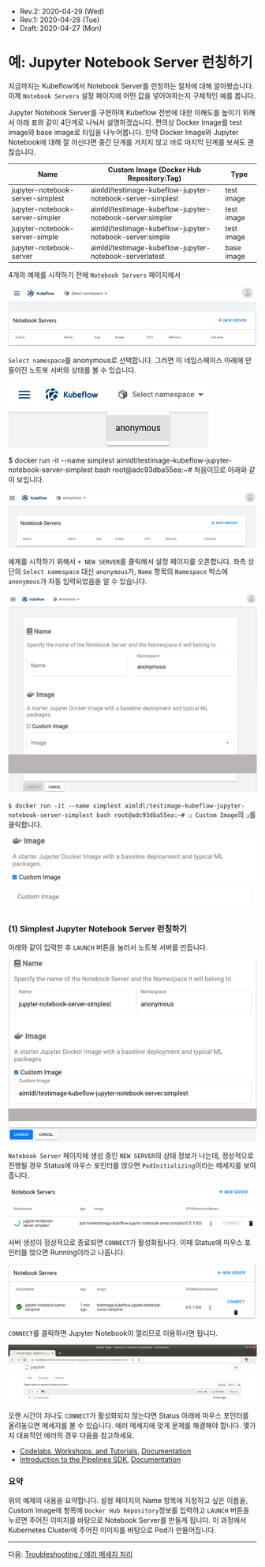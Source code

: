 * Rev.2: 2020-04-29 (Wed)
* Rev.1: 2020-04-28 (Tue)
* Draft: 2020-04-27 (Mon)

# 예: Jupyter Notebook Server 런칭하기

지금까지는 Kubeflow에서 Notebook Server를 런칭하는 절차에 대해 알아봤습니다. 이제 `Notebook Servers` 설정 페이지에 어떤 값을 넣어야하는지 구체적인 예를 봅니다. 

Jupyter Notebook Server를 구현하며 Kubeflow 전반에 대한 이해도를 높이기 위해서 아래 표와 같이 4단계로 나눠서 설명하겠습니다. 편의상 Docker Image를 test image와 base image로 타입을 나누어봅니다. 만약 Docker Image와 Jupyter Notebook에 대해 잘 아신다면 중간 단계를 거치지 않고 바로 마지막 단계를 보셔도 괜찮습니다.

| Name                             | Custom Image (Docker Hub Repository:Tag)                   | Type       |
| -------------------------------- | ---------------------------------------------------------- | ---------- |
| jupyter-notebook-server-simplest | aimldl/testimage-kubeflow-jupyter-notebook-server-simplest | test image |
| jupyter-notebook-server-simpler  | aimldl/testimage-kubeflow-jupyter-notebook-server:simpler  | test image |
| jupyter-notebook-server-simple   | aimldl/testimage-kubeflow-jupyter-notebook-server:simple   | test image |
| jupyter-notebook-server          | aimldl/testimage-kubeflow-jupyter-notebook-serverlatest    | base image |

4개의 예제를 시작하기 전에 `Notebook Servers` 페이지에서

<img src="../images/kubeflow-dashboard-notebook_servers-initial_page.png">

 `Select namespace`를 anonymous로 선택합니다. 그러면 이 네임스페이스 아래에 만들어진 노트북 서버와 상태를 볼 수 있습니다.

<img src="../images/kubeflow-dashboard-notebook_servers-select_namespace.png">

$ docker run -it --name simplest aimldl/testimage-kubeflow-jupyter-notebook-server-simplest bash
root@adc93dba55ea:~# 처음이므로 아래와 같이 보입니다.

<img src="../images/kubeflow-dashboard-notebook_servers-anomymous-initial_page.png">

예제를 시작하기 위해서 `+ NEW SERVER`를 클릭해서 설정 페이지를 오픈합니다. 좌측 상단의 `Select namespace` 대신 `anonymous`가, `Name` 항목의 `Namespace` 박스에 `anonymous`가 자동 입력되었음을 알 수 있습니다.

<img src="../images/kubeflow-dashboard-anonymous-new_server-edited.png">

`$ docker run -it --name simplest aimldl/testimage-kubeflow-jupyter-notebook-server-simplest bash
root@adc93dba55ea:~# ❏ Custom Image`의 `❏`를 클릭합니다.

<img src="../images/kubeflow-dashboard-notebook_server-image-check_custom_image.png">

### (1) Simplest Jupyter Notebook Server 런칭하기

아래와 같이 입력한 후 `LAUNCH` 버튼을 눌러서 노트북 서버를 만듭니다.

<img src="images/kubeflow-dashboard-anonymous-new_server-jupyter-notebook-server-simplest-edited.png">

`Notebook Server` 페이지에 생성 중인 `NEW SERVER`의 상태 정보가 나는데, 정상적으로 진행될 경우 Status에 마우스 포인터를 얹으면 `PodInitializing`이라는 메세지를 보여줍니다. 

<img src="images/kubeflow-dashboard-notebook_servers-new_server-launch-jupyter-notebook-server-simplest-running.png">



서버 생성이 정상적으로 종료되면 `CONNECT`가 활성화됩니다. 이때 Status에 마우스 포인터를 얹으면 Running이라고 나옵니다.

<img src="images/kubeflow-dashboard-notebook_servers-anonymous-jupyter-notebook-server-simplest-connect.png">

`CONNECT`를 클릭하면 Jupyter Notebook이 열리므로 이용하시면 됩니다.

<img src="images/kubeflow-dashboard-notebook_servers-anonymous-new_server-jupyter-notebook-server-simplest-connect-initial_page.png">

오랜 시간이 지나도 `CONNECT`가 활성화되지 않는다면 Status 아래에 마우스 포인터를 올려놓으면 메세지를 볼 수 있습니다. 에러 메세지에 맞게 문제를 해결해야 합니다. 몇가지 대표적인 에러의 경우 다음을 참고하세요.

* [Codelabs, Workshops, and Tutorials](https://www.kubeflow.org/docs/examples/codelabs-tutorials/),  [Documentation](https://www.kubeflow.org/docs/)
* [Introduction to the Pipelines SDK](https://www.kubeflow.org/docs/pipelines/sdk/sdk-overview/),  [Documentation](https://www.kubeflow.org/docs/)

### 요약

위의 예제의 내용을 요약합니다. 설정 페이지의 Name 항목에 지정하고 싶은 이름을, Custom Image에 항목에 `Docker Hub Repository`정보를 입력하고 `LAUNCH` 버튼을 누르면 주어진 이미지를 바탕으로 Notebook Server를 만들게 됩니다. 이 과정에서 Kubernetes Cluster에 주어진 이미지를 바탕으로 Pod가 만들어집니다.

------

다음: [Troubleshooting / 에러 메세지 처리](../troubleshoot/launch_a_jupyter_notebook_server.md)
